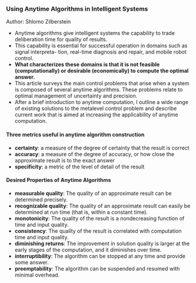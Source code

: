 ### Using Anytime Algorithms in Intelligent Systems

Author: Shlomo Zilberstein

 - Anytime algorithms give intelligent systems the capability to trade deliberation time for quality of results. 
 - This capability is essential for successful operation in domains such as signal interpreta- tion, real-time diagnosis and repair, and mobile robot control. 
 - **What characterizes these domains is that it is not feasible (computationally) or desirable (economically) to compute the optimal answer.** 
 - This article surveys the main control problems that arise when a system is composed of several anytime algorithms. These problems relate to optimal management of uncertainty and precision. 
 - After a brief introduction to anytime computation, I outline a wide range of existing solutions to the metalevel control problem and describe current work that is aimed at increasing the applicability of anytime computation.

#### Three metrics useful in anytime algorithm construction
 - **certainty**: a measure of the degree of certainty that the result is correct
 - **accuracy**: a measure of the degree of accuracy, or how close the approximate result is to the exact answer
 - **specificity**: a metric of the level of detail of the result

#### Desired Properties of Anytime Algorithms
 - **measurable quality**: The quality of an approximate result can be determined precisely.
 - **recognizable quality**: The quality of an approximate result can easily be determined at run time (that is, within a constant time).
 - **monotonicity**: The quality of the result is a nondecreasing function of time and input quality.
 - **consistency**: The quality of the result is correlated with computation time and input quality.
 - **diminishing returns**: The improvement in solution quality is larger at the early stages of the computation, and it diminishes over time.
 - **interruptibility**: The algorithm can be stopped at any time and provide some answer.
 - **preemptability**: The algorithm can be suspended and resumed with minimal overhead.